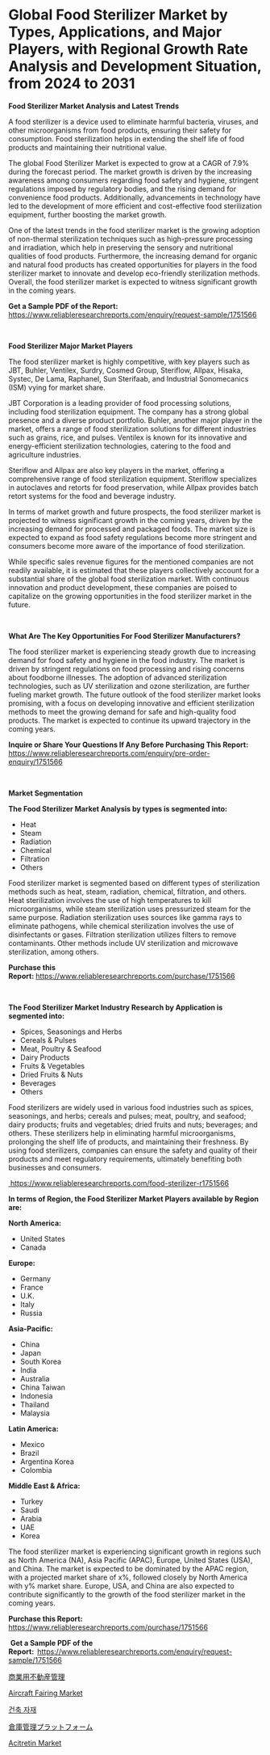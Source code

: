 <p><h1>Global Food Sterilizer Market by Types, Applications, and Major Players, with Regional Growth Rate Analysis and Development Situation, from 2024 to 2031</h1></p><p><strong>Food Sterilizer Market Analysis and Latest Trends</strong></p>
<p><p>A food sterilizer is a device used to eliminate harmful bacteria, viruses, and other microorganisms from food products, ensuring their safety for consumption. Food sterilization helps in extending the shelf life of food products and maintaining their nutritional value.</p><p>The global Food Sterilizer Market is expected to grow at a CAGR of 7.9% during the forecast period. The market growth is driven by the increasing awareness among consumers regarding food safety and hygiene, stringent regulations imposed by regulatory bodies, and the rising demand for convenience food products. Additionally, advancements in technology have led to the development of more efficient and cost-effective food sterilization equipment, further boosting the market growth.</p><p>One of the latest trends in the food sterilizer market is the growing adoption of non-thermal sterilization techniques such as high-pressure processing and irradiation, which help in preserving the sensory and nutritional qualities of food products. Furthermore, the increasing demand for organic and natural food products has created opportunities for players in the food sterilizer market to innovate and develop eco-friendly sterilization methods. Overall, the food sterilizer market is expected to witness significant growth in the coming years.</p></p>
<p><strong>Get a Sample PDF of the Report:&nbsp;</strong> <a href="https://www.reliableresearchreports.com/enquiry/request-sample/1751566">https://www.reliableresearchreports.com/enquiry/request-sample/1751566</a></p>
<p>&nbsp;</p>
<p><strong>Food Sterilizer Major Market Players</strong></p>
<p><p>The food sterilizer market is highly competitive, with key players such as JBT, Buhler, Ventilex, Surdry, Cosmed Group, Steriflow, Allpax, Hisaka, Systec, De Lama, Raphanel, Sun Sterifaab, and Industrial Sonomecanics (ISM) vying for market share. </p><p>JBT Corporation is a leading provider of food processing solutions, including food sterilization equipment. The company has a strong global presence and a diverse product portfolio. Buhler, another major player in the market, offers a range of food sterilization solutions for different industries such as grains, rice, and pulses. Ventilex is known for its innovative and energy-efficient sterilization technologies, catering to the food and agriculture industries.</p><p>Steriflow and Allpax are also key players in the market, offering a comprehensive range of food sterilization equipment. Steriflow specializes in autoclaves and retorts for food preservation, while Allpax provides batch retort systems for the food and beverage industry. </p><p>In terms of market growth and future prospects, the food sterilizer market is projected to witness significant growth in the coming years, driven by the increasing demand for processed and packaged foods. The market size is expected to expand as food safety regulations become more stringent and consumers become more aware of the importance of food sterilization.</p><p>While specific sales revenue figures for the mentioned companies are not readily available, it is estimated that these players collectively account for a substantial share of the global food sterilization market. With continuous innovation and product development, these companies are poised to capitalize on the growing opportunities in the food sterilizer market in the future.</p></p>
<p>&nbsp;</p>
<p><strong>What Are The Key Opportunities For Food Sterilizer Manufacturers?</strong></p>
<p><p>The food sterilizer market is experiencing steady growth due to increasing demand for food safety and hygiene in the food industry. The market is driven by stringent regulations on food processing and rising concerns about foodborne illnesses. The adoption of advanced sterilization technologies, such as UV sterilization and ozone sterilization, are further fueling market growth. The future outlook of the food sterilizer market looks promising, with a focus on developing innovative and efficient sterilization methods to meet the growing demand for safe and high-quality food products. The market is expected to continue its upward trajectory in the coming years.</p></p>
<p><strong>Inquire or Share Your Questions If Any Before Purchasing This Report:</strong> <a href="https://www.reliableresearchreports.com/enquiry/pre-order-enquiry/1751566">https://www.reliableresearchreports.com/enquiry/pre-order-enquiry/1751566</a></p>
<p>&nbsp;</p>
<p><strong>Market Segmentation</strong></p>
<p><strong>The Food Sterilizer Market Analysis by types is segmented into:</strong></p>
<p><ul><li>Heat</li><li>Steam</li><li>Radiation</li><li>Chemical</li><li>Filtration</li><li>Others</li></ul></p>
<p><p>Food sterilizer market is segmented based on different types of sterilization methods such as heat, steam, radiation, chemical, filtration, and others. Heat sterilization involves the use of high temperatures to kill microorganisms, while steam sterilization uses pressurized steam for the same purpose. Radiation sterilization uses sources like gamma rays to eliminate pathogens, while chemical sterilization involves the use of disinfectants or gases. Filtration sterilization utilizes filters to remove contaminants. Other methods include UV sterilization and microwave sterilization, among others.</p></p>
<p><strong>Purchase this Report:&nbsp;</strong><a href="https://www.reliableresearchreports.com/purchase/1751566">https://www.reliableresearchreports.com/purchase/1751566</a></p>
<p>&nbsp;</p>
<p><strong>The Food Sterilizer Market Industry Research by Application is segmented into:</strong></p>
<p><ul><li>Spices, Seasonings and Herbs</li><li>Cereals & Pulses</li><li>Meat, Poultry & Seafood</li><li>Dairy Products</li><li>Fruits & Vegetables</li><li>Dried Fruits & Nuts</li><li>Beverages</li><li>Others</li></ul></p>
<p><p>Food sterilizers are widely used in various food industries such as spices, seasonings, and herbs; cereals and pulses; meat, poultry, and seafood; dairy products; fruits and vegetables; dried fruits and nuts; beverages; and others. These sterilizers help in eliminating harmful microorganisms, prolonging the shelf life of products, and maintaining their freshness. By using food sterilizers, companies can ensure the safety and quality of their products and meet regulatory requirements, ultimately benefiting both businesses and consumers.</p></p>
<p><a href="https://www.reliableresearchreports.com/food-sterilizer-r1751566">&nbsp;https://www.reliableresearchreports.com/food-sterilizer-r1751566</a></p>
<p><strong>In terms of Region, the Food Sterilizer Market Players available by Region are:</strong></p>
<p>
    <p> <strong> North America: </strong>
        <ul>
            <li>United States</li>
            <li>Canada</li>
        </ul>
        </p> 
    <p> <strong> Europe: </strong>
        <ul>
            <li>Germany</li>
            <li>France</li>
            <li>U.K.</li>
            <li>Italy</li>
            <li>Russia</li>
        </ul>
        </p> 
    <p> <strong> Asia-Pacific: </strong>
        <ul>
            <li>China</li>
            <li>Japan</li>
            <li>South Korea</li>
            <li>India</li>
            <li>Australia</li>
            <li>China Taiwan</li>
            <li>Indonesia</li>
            <li>Thailand</li>
            <li>Malaysia</li>
        </ul>
        </p> 
    <p> <strong> Latin America: </strong>
        <ul>
            <li>Mexico</li>
            <li>Brazil</li>
            <li>Argentina Korea</li>
            <li>Colombia</li>
        </ul>
        </p> 
    <p> <strong> Middle East & Africa: </strong>
        <ul>
            <li>Turkey</li>
            <li>Saudi</li>
            <li>Arabia</li>
            <li>UAE</li>
            <li>Korea</li>
        </ul>
    </p>
    </p>
<p><p>The food sterilizer market is experiencing significant growth in regions such as North America (NA), Asia Pacific (APAC), Europe, United States (USA), and China. The market is expected to be dominated by the APAC region, with a projected market share of x%, followed closely by North America with y% market share. Europe, USA, and China are also expected to contribute significantly to the growth of the food sterilizer market in the coming years.</p></p>
<p><strong>Purchase this Report: </strong><a href="https://www.reliableresearchreports.com/purchase/1751566">https://www.reliableresearchreports.com/purchase/1751566</a></p>
<p>&nbsp;<strong>Get a Sample PDF of the Report:&nbsp;&nbsp;</strong><a href="https://www.reliableresearchreports.com/enquiry/request-sample/1751566">https://www.reliableresearchreports.com/enquiry/request-sample/1751566</a></p>
<p><strong></strong></p>
<p><p><a href="https://github.com/vtbvgl20191192/Market-Research-Report-List-1/blob/main/850241631634.md">商業用不動産管理</a></p><p><a href="https://github.com/zjyglelu/Market-Research-Report-List-2/blob/main/aircraft-fairing-market.md">Aircraft Fairing Market</a></p><p><a href="https://github.com/TrevorKruvalis5678/Market-Research-Report-List-1/blob/main/106193529054.md">건축 자재</a></p><p><a href="https://github.com/laurenreichert/Market-Research-Report-List-1/blob/main/707979231635.md">倉庫管理プラットフォーム</a></p><p><a href="https://issuu.com/reportprime-2/docs/acitretin-market-size-2030.pptx">Acitretin Market</a></p></p>